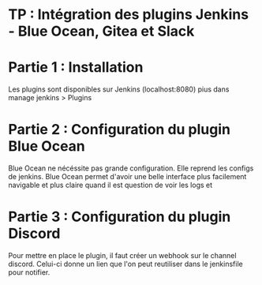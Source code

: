 # TP : Intégration des plugins Jenkins - Blue Ocean, Gitea et Slack

# Partie 1 : Installation
Les plugins sont disponibles sur Jenkins (localhost:8080) pius dans manage jenkins > Plugins 

# Partie 2 : Configuration du plugin Blue Ocean
Blue Ocean ne nécéssite pas grande configuration. Elle reprend les configs de jenkins. 
Blue Ocean permet d'avoir une belle interface plus facilement navigable et plus claire quand il est question de voir les logs et

# Partie 3 : Configuration du plugin Discord 
Pour mettre en place le plugin, il faut créer un webhook sur le channel discord. Celui-ci donne un lien que l'on peut reutiliser dans le jenkinsfile pour notifier.